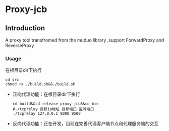 # Proxy-jcb
## Introduction
A proxy tool transfromed from the muduo library ,support ForwardProxy and ReverseProxy 
### Usage
在根目录dir下执行
```
cd src
chmod +x ./build.sh&&./build.sh
```
- 正向代理功能：在根目录dir下执行
   ```
   cd build&&cd release-proxy-jcb&&cd bin
   #./tcprelay 目标ip地址 目标端口 监听端口 
   ./tcprelay 127.0.0.1 8000 8500
   ```
- 反向代理功能：正在开发，目前在完善代理客户端节点和代理服务端的交互
